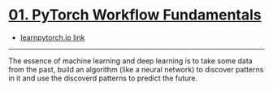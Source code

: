 # [01. PyTorch Workflow Fundamentals](https://colab.research.google.com/github/mrdbourke/pytorch-deep-learning/blob/main/01_pytorch_workflow.ipynb)

* [learnpytorch.io link](https://www.learnpytorch.io/01_pytorch_workflow/)

---
The essence of machine learning and deep learning is to take some data from the past, build an algorithm (like a neural network) to discover patterns in it and use the discoverd patterns to predict the future.
<!--stackedit_data:
eyJoaXN0b3J5IjpbMTkxOTc1MjAsLTk1MjMzNDMyLC0xNjgxMT
E3NDg4LDczMDk5ODExNl19
-->